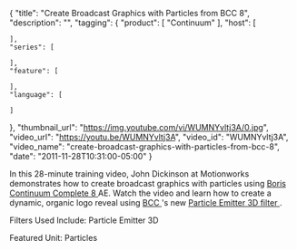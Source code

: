 {
  "title": "Create Broadcast Graphics with Particles from BCC 8",
  "description": "",
  "tagging": {
    "product": [
      "Continuum"
    ],
    "host": [

    ],
    "series": [

    ],
    "feature": [

    ],
    "language": [

    ]
  },
  "thumbnail_url": "https://img.youtube.com/vi/WUMNYvltj3A/0.jpg",
  "video_url": "https://youtu.be/WUMNYvltj3A",
  "video_id": "WUMNYvltj3A",
  "video_name": "create-broadcast-graphics-with-particles-from-bcc-8",
  "date": "2011-11-28T10:31:00-05:00"
}

In this 28-minute training video, John Dickinson at Motionworks demonstrates how to create broadcast graphics with particles using [ Boris Continuum Complete 8 ](/products/continuum/) AE. Watch the video and learn how to create a dynamic, organic logo reveal using [ BCC ](/products/continuum/) 's new [ Particle Emitter 3D filter ](/products/continuum-units/particles/) .

Filters Used Include: Particle Emitter 3D

Featured Unit: Particles


